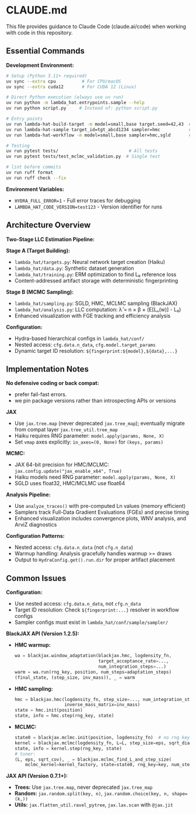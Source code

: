 
# CLAUDE.md

This file provides guidance to Claude Code (claude.ai/code) when working with code in this repository.

## Essential Commands

**Development Environment:**
```bash
# Setup (Python 3.11+ required)
uv sync --extra cpu          # For CPU/macOS
uv sync --extra cuda12       # For CUDA 12 (Linux)

# Direct Python execution (always use uv run)
uv run python -m lambda_hat.entrypoints.sample --help
uv run python script.py     # Instead of: python script.py

# Entry points
uv run lambda-hat-build-target -m model=small,base target.seed=42,43  # Build targets
uv run lambda-hat-sample target_id=tgt_abcd1234 sampler=hmc           # Direct sampling
uv run lambda-hat-workflow -m model=small,base sampler=hmc,sgld       # N×M workflows

# Testing
uv run pytest tests/                           # All tests
uv run pytest tests/test_mclmc_validation.py  # Single test

# lint before commits
uv run ruff format
uv run ruff check --fix
```

**Environment Variables:**
- `HYDRA_FULL_ERROR=1` - Full error traces for debugging
- `LAMBDA_HAT_CODE_VERSION=test123` - Version identifier for runs

## Architecture Overview

**Two-Stage LLC Estimation Pipeline:**

**Stage A (Target Building):**
- `lambda_hat/targets.py`: Neural network target creation (Haiku)
- `lambda_hat/data.py`: Synthetic dataset generation
- `lambda_hat/training.py`: ERM optimization to find L₀ reference loss
- Content-addressed artifact storage with deterministic fingerprinting

**Stage B (MCMC Sampling):**
- `lambda_hat/sampling.py`: SGLD, HMC, MCLMC sampling (BlackJAX)
- `lambda_hat/analysis.py`: LLC computation: λ̂ = n × β × (E[Lₙ(w)] - L₀)
- Enhanced visualization with FGE tracking and efficiency analysis

**Configuration:**
- Hydra-based hierarchical configs in `lambda_hat/conf/`
- Nested access: `cfg.data.n_data`, `cfg.model.target_params`
- Dynamic target ID resolution: `${fingerprint:${model},${data},...}`

## Implementation Notes

**No defensive coding or back compat:**
- prefer fail-fast errors.
- we pin package versions rather than introspecting APIs or versions

**JAX**
- Use `jax.tree.map` (never deprecated `jax.tree_map`); eventually migrate from compat layer `jax.tree_util.tree_map`
- Haiku requires RNG parameter: `model.apply(params, None, X)`
- Set `vmap` axes explicitly: `in_axes=(0, None)` for `(keys, params)`

**MCMC:**
- JAX 64-bit precision for HMC/MCLMC: `jax.config.update("jax_enable_x64", True)`
- Haiku models need RNG parameter: `model.apply(params, None, X)`
- SGLD uses float32, HMC/MCLMC use float64

**Analysis Pipeline:**
- Use `analyze_traces()` with pre-computed Ln values (memory efficient)
- Samplers track Full-Data Gradient Evaluations (FGEs) and precise timing
- Enhanced visualization includes convergence plots, WNV analysis, and ArviZ diagnostics

**Configuration Patterns:**
- Nested access: `cfg.data.n_data` (not `cfg.n_data`)
- Warmup handling: Analysis gracefully handles warmup >= draws
- Output to `HydraConfig.get().run.dir` for proper artifact placement

## Common Issues

**Configuration:**
- Use nested access: `cfg.data.n_data`, not `cfg.n_data`
- Target ID resolution: Check `${fingerprint:...}` resolver in workflow configs
- Sampler configs must exist in `lambda_hat/conf/sample/sampler/`

**BlackJAX API (Version 1.2.5):**
- **HMC warmup:**
  ```python
  wa = blackjax.window_adaptation(blackjax.hmc, logdensity_fn,
                                  target_acceptance_rate=...,
                                  num_integration_steps=...)
  warm = wa.run(rng_key, position, num_steps=adaptation_steps)
  (final_state, (step_size, inv_mass)), _ = warm
  ```
- **HMC sampling:**
  ```python
  hmc = blackjax.hmc(logdensity_fn, step_size=..., num_integration_steps=...,
                     inverse_mass_matrix=inv_mass)
  state = hmc.init(position)
  state, info = hmc.step(rng_key, state)
  ```
- **MCLMC:**
  ```python
  state0 = blackjax.mclmc.init(position, logdensity_fn)  # no rng key
  kernel = blackjax.mclmc(logdensity_fn, L=L, step_size=eps, sqrt_diag_cov=sqrt_cov)
  state, info = kernel.step(rng_key, state)
  # tuner:
  (L, eps, sqrt_cov), _ = blackjax.mclmc_find_L_and_step_size(
      mclmc_kernel=kernel_factory, state=state0, rng_key=key, num_steps=...)
  ```

**JAX API (Version 0.7.1+):**
- **Trees:** Use `jax.tree.map`, never deprecated `jax.tree_map`
- **Random:** `jax.random.split(key, n)`, `jax.random.choice(key, n, shape=(k,))`
- **Utils:** `jax.flatten_util.ravel_pytree`, `jax.lax.scan` with `@jax.jit`
